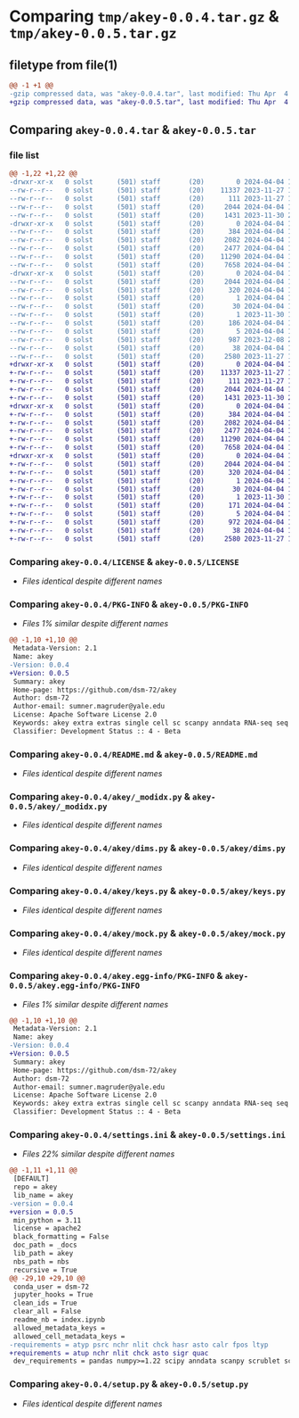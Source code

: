 # Comparing `tmp/akey-0.0.4.tar.gz` & `tmp/akey-0.0.5.tar.gz`

## filetype from file(1)

```diff
@@ -1 +1 @@
-gzip compressed data, was "akey-0.0.4.tar", last modified: Thu Apr  4 12:53:57 2024, max compression
+gzip compressed data, was "akey-0.0.5.tar", last modified: Thu Apr  4 12:58:59 2024, max compression
```

## Comparing `akey-0.0.4.tar` & `akey-0.0.5.tar`

### file list

```diff
@@ -1,22 +1,22 @@
-drwxr-xr-x   0 solst      (501) staff       (20)        0 2024-04-04 12:53:57.191879 akey-0.0.4/
--rw-r--r--   0 solst      (501) staff       (20)    11337 2023-11-27 18:20:15.000000 akey-0.0.4/LICENSE
--rw-r--r--   0 solst      (501) staff       (20)      111 2023-11-27 18:20:15.000000 akey-0.0.4/MANIFEST.in
--rw-r--r--   0 solst      (501) staff       (20)     2044 2024-04-04 12:53:57.191491 akey-0.0.4/PKG-INFO
--rw-r--r--   0 solst      (501) staff       (20)     1431 2023-11-30 20:00:19.000000 akey-0.0.4/README.md
-drwxr-xr-x   0 solst      (501) staff       (20)        0 2024-04-04 12:53:57.190448 akey-0.0.4/akey/
--rw-r--r--   0 solst      (501) staff       (20)      384 2024-04-04 12:53:50.000000 akey-0.0.4/akey/__init__.py
--rw-r--r--   0 solst      (501) staff       (20)     2082 2024-04-04 12:53:50.000000 akey-0.0.4/akey/_modidx.py
--rw-r--r--   0 solst      (501) staff       (20)     2477 2024-04-04 12:53:50.000000 akey-0.0.4/akey/dims.py
--rw-r--r--   0 solst      (501) staff       (20)    11290 2024-04-04 12:53:50.000000 akey-0.0.4/akey/keys.py
--rw-r--r--   0 solst      (501) staff       (20)     7658 2024-04-04 12:53:50.000000 akey-0.0.4/akey/mock.py
-drwxr-xr-x   0 solst      (501) staff       (20)        0 2024-04-04 12:53:57.191316 akey-0.0.4/akey.egg-info/
--rw-r--r--   0 solst      (501) staff       (20)     2044 2024-04-04 12:53:57.000000 akey-0.0.4/akey.egg-info/PKG-INFO
--rw-r--r--   0 solst      (501) staff       (20)      320 2024-04-04 12:53:57.000000 akey-0.0.4/akey.egg-info/SOURCES.txt
--rw-r--r--   0 solst      (501) staff       (20)        1 2024-04-04 12:53:57.000000 akey-0.0.4/akey.egg-info/dependency_links.txt
--rw-r--r--   0 solst      (501) staff       (20)       30 2024-04-04 12:53:57.000000 akey-0.0.4/akey.egg-info/entry_points.txt
--rw-r--r--   0 solst      (501) staff       (20)        1 2023-11-30 13:48:14.000000 akey-0.0.4/akey.egg-info/not-zip-safe
--rw-r--r--   0 solst      (501) staff       (20)      186 2024-04-04 12:53:57.000000 akey-0.0.4/akey.egg-info/requires.txt
--rw-r--r--   0 solst      (501) staff       (20)        5 2024-04-04 12:53:57.000000 akey-0.0.4/akey.egg-info/top_level.txt
--rw-r--r--   0 solst      (501) staff       (20)      987 2023-12-08 21:07:08.000000 akey-0.0.4/settings.ini
--rw-r--r--   0 solst      (501) staff       (20)       38 2024-04-04 12:53:57.191980 akey-0.0.4/setup.cfg
--rw-r--r--   0 solst      (501) staff       (20)     2580 2023-11-27 18:20:15.000000 akey-0.0.4/setup.py
+drwxr-xr-x   0 solst      (501) staff       (20)        0 2024-04-04 12:58:59.837184 akey-0.0.5/
+-rw-r--r--   0 solst      (501) staff       (20)    11337 2023-11-27 18:20:15.000000 akey-0.0.5/LICENSE
+-rw-r--r--   0 solst      (501) staff       (20)      111 2023-11-27 18:20:15.000000 akey-0.0.5/MANIFEST.in
+-rw-r--r--   0 solst      (501) staff       (20)     2044 2024-04-04 12:58:59.836948 akey-0.0.5/PKG-INFO
+-rw-r--r--   0 solst      (501) staff       (20)     1431 2023-11-30 20:00:19.000000 akey-0.0.5/README.md
+drwxr-xr-x   0 solst      (501) staff       (20)        0 2024-04-04 12:58:59.835313 akey-0.0.5/akey/
+-rw-r--r--   0 solst      (501) staff       (20)      384 2024-04-04 12:58:54.000000 akey-0.0.5/akey/__init__.py
+-rw-r--r--   0 solst      (501) staff       (20)     2082 2024-04-04 12:58:54.000000 akey-0.0.5/akey/_modidx.py
+-rw-r--r--   0 solst      (501) staff       (20)     2477 2024-04-04 12:58:54.000000 akey-0.0.5/akey/dims.py
+-rw-r--r--   0 solst      (501) staff       (20)    11290 2024-04-04 12:58:54.000000 akey-0.0.5/akey/keys.py
+-rw-r--r--   0 solst      (501) staff       (20)     7658 2024-04-04 12:58:54.000000 akey-0.0.5/akey/mock.py
+drwxr-xr-x   0 solst      (501) staff       (20)        0 2024-04-04 12:58:59.836645 akey-0.0.5/akey.egg-info/
+-rw-r--r--   0 solst      (501) staff       (20)     2044 2024-04-04 12:58:59.000000 akey-0.0.5/akey.egg-info/PKG-INFO
+-rw-r--r--   0 solst      (501) staff       (20)      320 2024-04-04 12:58:59.000000 akey-0.0.5/akey.egg-info/SOURCES.txt
+-rw-r--r--   0 solst      (501) staff       (20)        1 2024-04-04 12:58:59.000000 akey-0.0.5/akey.egg-info/dependency_links.txt
+-rw-r--r--   0 solst      (501) staff       (20)       30 2024-04-04 12:58:59.000000 akey-0.0.5/akey.egg-info/entry_points.txt
+-rw-r--r--   0 solst      (501) staff       (20)        1 2023-11-30 13:48:14.000000 akey-0.0.5/akey.egg-info/not-zip-safe
+-rw-r--r--   0 solst      (501) staff       (20)      171 2024-04-04 12:58:59.000000 akey-0.0.5/akey.egg-info/requires.txt
+-rw-r--r--   0 solst      (501) staff       (20)        5 2024-04-04 12:58:59.000000 akey-0.0.5/akey.egg-info/top_level.txt
+-rw-r--r--   0 solst      (501) staff       (20)      972 2024-04-04 12:58:51.000000 akey-0.0.5/settings.ini
+-rw-r--r--   0 solst      (501) staff       (20)       38 2024-04-04 12:58:59.837247 akey-0.0.5/setup.cfg
+-rw-r--r--   0 solst      (501) staff       (20)     2580 2023-11-27 18:20:15.000000 akey-0.0.5/setup.py
```

### Comparing `akey-0.0.4/LICENSE` & `akey-0.0.5/LICENSE`

 * *Files identical despite different names*

### Comparing `akey-0.0.4/PKG-INFO` & `akey-0.0.5/PKG-INFO`

 * *Files 1% similar despite different names*

```diff
@@ -1,10 +1,10 @@
 Metadata-Version: 2.1
 Name: akey
-Version: 0.0.4
+Version: 0.0.5
 Summary: akey
 Home-page: https://github.com/dsm-72/akey
 Author: dsm-72
 Author-email: sumner.magruder@yale.edu
 License: Apache Software License 2.0
 Keywords: akey extra extras single cell sc scanpy anndata RNA-seq seq
 Classifier: Development Status :: 4 - Beta
```

### Comparing `akey-0.0.4/README.md` & `akey-0.0.5/README.md`

 * *Files identical despite different names*

### Comparing `akey-0.0.4/akey/_modidx.py` & `akey-0.0.5/akey/_modidx.py`

 * *Files identical despite different names*

### Comparing `akey-0.0.4/akey/dims.py` & `akey-0.0.5/akey/dims.py`

 * *Files identical despite different names*

### Comparing `akey-0.0.4/akey/keys.py` & `akey-0.0.5/akey/keys.py`

 * *Files identical despite different names*

### Comparing `akey-0.0.4/akey/mock.py` & `akey-0.0.5/akey/mock.py`

 * *Files identical despite different names*

### Comparing `akey-0.0.4/akey.egg-info/PKG-INFO` & `akey-0.0.5/akey.egg-info/PKG-INFO`

 * *Files 1% similar despite different names*

```diff
@@ -1,10 +1,10 @@
 Metadata-Version: 2.1
 Name: akey
-Version: 0.0.4
+Version: 0.0.5
 Summary: akey
 Home-page: https://github.com/dsm-72/akey
 Author: dsm-72
 Author-email: sumner.magruder@yale.edu
 License: Apache Software License 2.0
 Keywords: akey extra extras single cell sc scanpy anndata RNA-seq seq
 Classifier: Development Status :: 4 - Beta
```

### Comparing `akey-0.0.4/settings.ini` & `akey-0.0.5/settings.ini`

 * *Files 22% similar despite different names*

```diff
@@ -1,11 +1,11 @@
 [DEFAULT]
 repo = akey
 lib_name = akey
-version = 0.0.4
+version = 0.0.5
 min_python = 3.11
 license = apache2
 black_formatting = False
 doc_path = _docs
 lib_path = akey
 nbs_path = nbs
 recursive = True
@@ -29,10 +29,10 @@
 conda_user = dsm-72
 jupyter_hooks = True
 clean_ids = True
 clear_all = False
 readme_nb = index.ipynb
 allowed_metadata_keys = 
 allowed_cell_metadata_keys = 
-requirements = atyp psrc nchr nlit chck hasr asto calr fpos ltyp
+requirements = atup nchr nlit chck asto sigr quac
 dev_requirements = pandas numpy>=1.22 scipy anndata scanpy scrublet scprep phate magic-impute graphtools matplotlib seaborn excs torch scikit-learn
```

### Comparing `akey-0.0.4/setup.py` & `akey-0.0.5/setup.py`

 * *Files identical despite different names*

